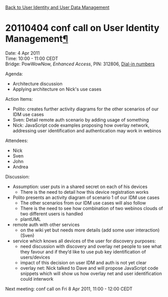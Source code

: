 [Back to User Identity and User Data
Management](Back%20to%20User%20Identity%20and%20User%20Data%20Management.html)

20110404 conf call on User Identity Management[¶](#20110404-conf-call-on-User-Identity-Management)
==================================================================================================

Date: 4 Apr 2011\
Time: 10:00 - 11:00 CEDT\
Bridge: PowWowNow, *Enhanced Access*, PIN: 312806, [Dial-in
numbers](http://pdf.powwownow.com/pdf/GBR_en_pwn-dial-in-numbers.pdf)

Agenda:

-   Architecture discussion
-   Applying architecture on Nick's use cases

Action Items:

-   Polito: creates further activity diagrams for the other scenarios of
    our IDM use cases
-   Sven: Detail remote auth scenario by adding usage of something
-   Nick: JavaScript code examples proposing how overlay network,
    addressing user identification and authentication may work in
    webinos

Attendees:

-   Nick
-   Sven
-   John
-   Andrea

Discussion:

-   Assumption: user puts in a shared secret on each of his devices
    -   There is the need to detail how this device registration works
-   Polito presents an activity diagram of scenario 1 of our IDM use
    cases
    -   The other scenarios from our IDM use cases will also follow
    -   There is the need to see how combination of two webinos clouds
        of two different users is handled
    -   plantUML
-   remote auth with other services
    -   on the wiki yet but needs more details (add some user
        interaction) (Sven)
-   service which knows all devices of the user for discovery purposes:
    -   need discussion with discovery and overlay net people to see
        what they favour and if they’d like to use pub key
        identification of users/devices
    -   impact of this decision on user IDM and auth is not yet clear
    -   overlay net: Nick talked to Dave and will propose JavaScript
        code snippets which will show us how overlay net and user
        identification could interwork

Next meeting: conf call on Fri 8 Apr 2011, 11:00 - 12:00 CEDT

